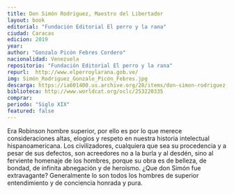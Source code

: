 ```yaml
---
title: Don Simón Rodríguez, Maestro del Libertador
layout: book
editorial: "Fundación Editorial El perro y la rana"
ciudad: Caracas
edicion: 2019
year: 
author: "Gonzalo Picón Febres Cordero"
nacionalidad: Venezuela
repositorio: "Fundación Editorial El perro y la rana"
repurl:  http://www.elperroylarana.gob.ve/
img: Simón_Rodriguez_Gonzalo_Picón_Febres.jpg
descarga: https://ia601400.us.archive.org/28/items/don-simon-rodriguez-gonzalo-picon-febres-cordero/Don%20Sim%C3%B3n%20Rodriguez%20-%20Gonzalo%20Pic%C3%B3n%20Febres%20Cordero.pdf
biblioteca: http://www.worldcat.org/oclc/253220335
comprar: 
periodo: "Siglo XIX"
featured: false
---
```

 

Era Robinson hombre superior, por ello es por lo que merece consideraciones altas, elogios y respeto en nuestra historia intelectual hispanoamericana. Los civilizadores, cualquiera que sea su procedencia y a pesar de sus defectos, son acreedores no a la burla y al desdén, sino al ferviente homenaje de los hombres, porque su obra es de belleza, de bondad, de infinita abnegación y de heroísmo. ¿Que don Simón fue extravagante? Generalmente lo son todos los hombres de superior entendimiento y de conciencia honrada y pura.
